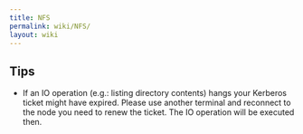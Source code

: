 ```yaml
---
title: NFS
permalink: wiki/NFS/
layout: wiki
---
```


Tips
----

-   If an IO operation (e.g.: listing directory contents) hangs your
    Kerberos ticket might have expired. Please use another terminal and
    reconnect to the node you need to renew the ticket. The IO operation
    will be executed then.
